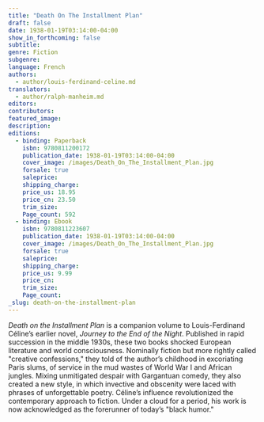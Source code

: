 ```yaml
---
title: "Death On The Installment Plan"
draft: false
date: 1938-01-19T03:14:00-04:00
show_in_forthcoming: false
subtitle:
genre: Fiction
subgenre:
language: French
authors:
  - author/louis-ferdinand-celine.md
translators:
  - author/ralph-manheim.md
editors:
contributors:
featured_image:
description:
editions:
  - binding: Paperback
    isbn: 9780811200172
    publication_date: 1938-01-19T03:14:00-04:00
    cover_image: /images/Death_On_The_Installment_Plan.jpg
    forsale: true
    saleprice:
    shipping_charge:
    price_us: 18.95
    price_cn: 23.50
    trim_size:
    Page_count: 592
  - binding: Ebook
    isbn: 9780811223607
    publication_date: 1938-01-19T03:14:00-04:00
    cover_image: /images/Death_On_The_Installment_Plan.jpg
    forsale: true
    saleprice:
    shipping_charge:
    price_us: 9.99
    price_cn:
    trim_size:
    Page_count:
_slug: death-on-the-installment-plan
---
```


_Death on the Installment Plan_ is a companion volume to Louis-Ferdinand Céline’s earlier novel, _Journey to the End of the Night_. Published in rapid succession in the middle 1930s, these two books shocked European literature and world consciousness. Nominally fiction but more rightly called "creative confessions," they told of the author’s childhood in excoriating Paris slums, of service in the mud wastes of World War I and African jungles. Mixing unmitigated despair with Gargantuan comedy, they also created a new style, in which invective and obscenity were laced with phrases of unforgettable poetry. Céline’s influence revolutionized the contemporary approach to fiction. Under a cloud for a period, his work is now acknowledged as the forerunner of today’s "black humor."
